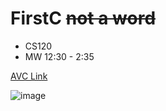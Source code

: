# FirstC ~~not a word~~

* CS120
* MW 12:30 - 2:35


[AVC Link](https://www.avc.edu/)

![image](https://www.boarddocs.com/ca/avc/Board.nsf/files/PRINT_LOGO/$file/avclogocolor.png)

